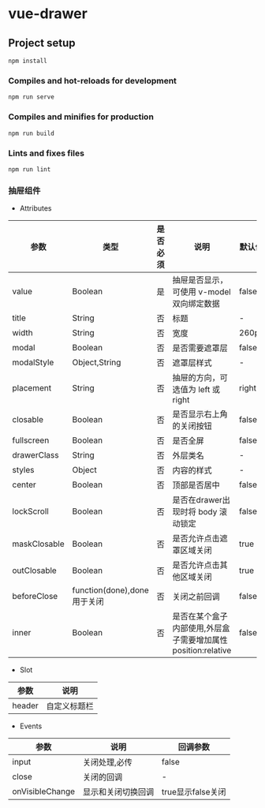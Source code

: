 # vue-drawer

## Project setup
```
npm install
```

### Compiles and hot-reloads for development
```
npm run serve
```

### Compiles and minifies for production
```
npm run build
```

### Lints and fixes files
```
npm run lint
```


### 抽屉组件
- Attributes

| 参数 | 类型 | 是否必须 | 说明  | 默认值  |
| --------  | ----- | --- | --- | --- |
| value | Boolean | 是 | 抽屉是否显示，可使用 v-model 双向绑定数据  | false |
| title | String | 否 | 标题  | - |
| width | String | 否 | 宽度  | 260px |
| modal | Boolean | 否 | 是否需要遮罩层  | false |
| modalStyle | Object,String | 否 | 遮罩层样式 | - |
| placement | String | 否 | 抽屉的方向，可选值为 left 或 right  | right |
| closable | Boolean | 否 | 是否显示右上角的关闭按钮  | false |
| fullscreen | Boolean | 否 | 是否全屏 | false |
| drawerClass | String | 否 | 外层类名 | - |
| styles | Object | 否 | 内容的样式 | - |
| center | Boolean | 否 | 顶部是否居中 | false |
| lockScroll | Boolean | 否 | 是否在drawer出现时将 body 滚动锁定 | false |
| maskClosable | Boolean | 否 | 是否允许点击遮罩区域关闭 | true |
| outClosable | Boolean | 否 | 是否允许点击其他区域关闭 | true |
| beforeClose | function(done),done 用于关闭  | 否 | 关闭之前回调  | false |
| inner | Boolean | 否 | 是否在某个盒子内部使用,外层盒子需要增加属性position:relative | false |


- Slot

| 参数 | 说明 |
| -------- | ----- |
| header | 自定义标题栏 |


- Events

| 参数 | 说明 | 回调参数 |
| -------- | ----- | ------ |
| input | 关闭处理,必传 | false |
| close | 关闭的回调	 | - |
| onVisibleChange | 显示和关闭切换回调	 | true显示false关闭 |